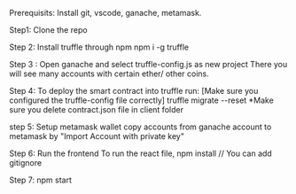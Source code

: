 Prerequisits: Install git, vscode, ganache, metamask.


Step1: Clone the repo


Step 2: Install truffle through npm
npm i -g truffle


Step 3 : Open ganache and select truffle-config.js as new project
There you will see many accounts with certain ether/ other coins.

Step 4: To deploy the smart contract into truffle run: [Make sure you configured the truffle-config file correctly]
truffle migrate --reset     *Make sure you delete contract.json file in client folder

step 5: Setup metamask wallet
copy accounts from ganache account to metamask by  "Import Account with private key"


Step 6:  Run the frontend
To run the react file, 
npm install
// You can add gitignore

Step 7: 
npm start
